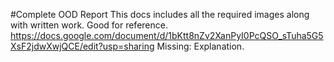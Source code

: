 #Complete OOD Report
This docs includes all the required images along with written work. Good for reference.
https://docs.google.com/document/d/1bKtt8nZv2XanPyI0PcQSO_sTuha5G5XsF2jdwXwjQCE/edit?usp=sharing
Missing: Explanation.
